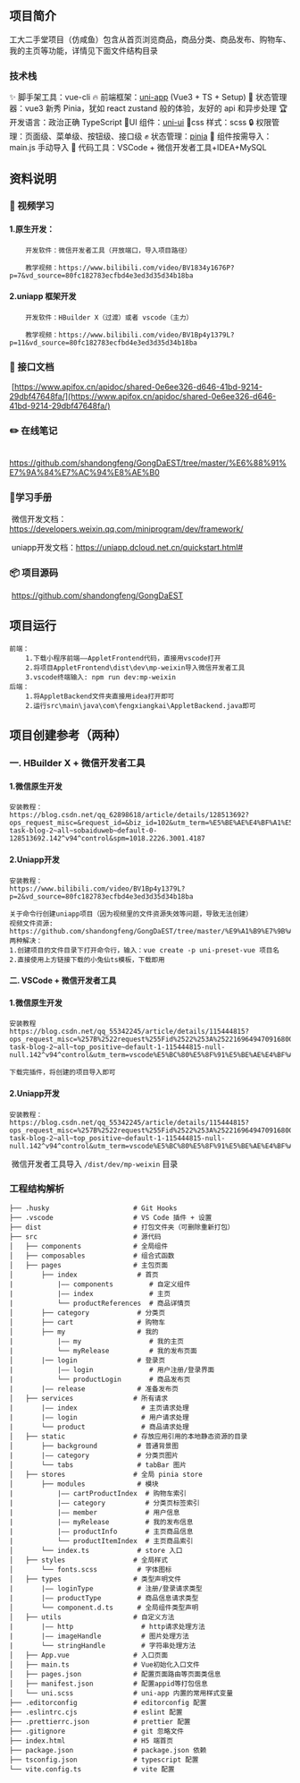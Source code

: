 ## 项目简介

工大二手堂项目（仿咸鱼）包含从首页浏览商品，商品分类、商品发布、购物车、我的主页等功能，详情见下面文件结构目录

### 技术栈

✨ 脚手架工具：vue-cli
🔥 前端框架：[uni-app](https://uniapp.dcloud.net.cn/) (Vue3 + TS + Setup)
🍍 状态管理器：vue3 新秀 Pinia，犹如 react zustand 般的体验，友好的 api 和异步处理
🏆 开发语言：政治正确 TypeScript
🎉UI 组件：[uni-ui](https://uniapp.dcloud.net.cn/component/uniui/uni-ui.html)
🎨css 样式：scss
🔒 权限管理：页面级、菜单级、按钮级、接口级
✊ 状态管理：[pinia](https://pinia.vuejs.org/zh/)
💪 组件按需导入：main.js 手动导入
📖 代码工具：VSCode + 微信开发者工具+IDEA+MySQL



## 资料说明

### 📀 视频学习

#### 	1.原生开发：

		开发软件：微信开发者工具（开放端口，导入项目路径）
 	
 		教学视频：https://www.bilibili.com/video/BV1834y1676P?p=7&vd_source=80fc182783ecfbd4e3ed3d35d34b18ba

#### 	2.uniapp 框架开发

 		开发软件：HBuilder X（过渡）或者 vscode（主力）
 	
 		教学视频：https://www.bilibili.com/video/BV1Bp4y1379L?p=11&vd_source=80fc182783ecfbd4e3ed3d35d34b18ba

### 📗 接口文档

​		[https://www.apifox.cn/apidoc/shared-0e6ee326-d646-41bd-9214-29dbf47648fa/](https://www.apifox.cn/apidoc/shared-0e6ee326-d646-41bd-9214-29dbf47648fa/)

### ✏️ 在线笔记

​		https://github.com/shandongfeng/GongDaEST/tree/master/%E6%88%91%E7%9A%84%E7%AC%94%E8%AE%B0

### 📖学习手册

​		微信开发文档：https://developers.weixin.qq.com/miniprogram/dev/framework/

​		uniapp开发文档：https://uniapp.dcloud.net.cn/quickstart.html#

### 📦 项目源码

​		https://github.com/shandongfeng/GongDaEST



## 项目运行

```
前端：
	1.下载小程序前端——AppletFrontend代码，直接用vscode打开
	2.将项目AppletFrontend\dist\dev\mp-weixin导入微信开发者工具
	3.vscode终端输入: npm run dev:mp-weixin
后端：
	1.将AppletBackend文件夹直接用idea打开即可
	2.运行src\main\java\com\fengxiangkai\AppletBackend.java即可
```



## 项目创建参考（两种）

### 	一.  HBuilder X  +  微信开发者工具

#### 		1.微信原生开发

```
安装教程：
https://blog.csdn.net/qq_62898618/article/details/128513692?ops_request_misc=&request_id=&biz_id=102&utm_term=%E5%BE%AE%E4%BF%A1%E5%B0%8F%E7%A8%8B%E5%BA%8F&utm_medium=distribute.pc_search_result.none-task-blog-2~all~sobaiduweb~default-0-128513692.142^v94^control&spm=1018.2226.3001.4187
```

#### 		2.Uniapp开发

```
安装教程：
https://www.bilibili.com/video/BV1Bp4y1379L?p=2&vd_source=80fc182783ecfbd4e3ed3d35d34b18ba

关于命令行创建uniapp项目（因为视频里的文件资源失效等问题，导致无法创建）
视频文件资源: https://github.com/shandongfeng/GongDaEST/tree/master/%E9%A1%B9%E7%9B%AE%E4%BE%9D%E8%B5%96
两种解决：
1.创建项目的文件目录下打开命令行，输入：vue create -p uni-preset-vue 项目名
2.直接使用上方链接下载的小兔仙ts模板，下载即用
```

#### 	二. VSCode  +  微信开发者工具

#### 		1.微信原生开发

```
安装教程
https://blog.csdn.net/qq_55342245/article/details/115444815?ops_request_misc=%257B%2522request%255Fid%2522%253A%2522169649470916800226556146%2522%252C%2522scm%2522%253A%252220140713.130102334..%2522%257D&request_id=169649470916800226556146&biz_id=0&utm_medium=distribute.pc_search_result.none-task-blog-2~all~top_positive~default-1-115444815-null-null.142^v94^control&utm_term=vscode%E5%BC%80%E5%8F%91%E5%BE%AE%E4%BF%A1%E5%B0%8F%E7%A8%8B%E5%BA%8F&spm=1018.2226.3001.4187

下载完插件，将创建的项目导入即可
```

#### 		2.Uniapp开发

```
安装教程：
https://blog.csdn.net/qq_55342245/article/details/115444815?ops_request_misc=%257B%2522request%255Fid%2522%253A%2522169649470916800226556146%2522%252C%2522scm%2522%253A%252220140713.130102334..%2522%257D&request_id=169649470916800226556146&biz_id=0&utm_medium=distribute.pc_search_result.none-task-blog-2~all~top_positive~default-1-115444815-null-null.142^v94^control&utm_term=vscode%E5%BC%80%E5%8F%91%E5%BE%AE%E4%BF%A1%E5%B0%8F%E7%A8%8B%E5%BA%8F&spm=1018.2226.3001.4187
```

​		微信开发者工具导入 `/dist/dev/mp-weixin` 目录

### 工程结构解析

```
├── .husky                     # Git Hooks
├── .vscode                    # VS Code 插件 + 设置
├── dist                       # 打包文件夹（可删除重新打包）
├── src                        # 源代码
│   ├── components             # 全局组件
│   ├── composables            # 组合式函数
│   ├── pages                  # 主包页面
│       ├── index               # 首页
|           |—— components         # 自定义组件
|           |—— index              # 主页
|           └── productReferences  # 商品详情页
│       ├── category            # 分类页
│       ├── cart                # 购物车
│       ├── my                  # 我的
|           |—— my                 # 我的主页
|           └── myRelease          # 我的发布页面
│       |── login               # 登录页
|           |—— login              # 用户注册/登录界面
|           └── productLogin       # 商品发布页
|       |—— release             # 准备发布页
│   ├── services               # 所有请求
|       |—— index                # 主页请求处理
|       |—— login                # 用户请求处理
|       └── product              # 商品请求处理
│   ├── static                 # 存放应用引用的本地静态资源的目录
│       ├── background          # 普通背景图
|       |—— category            # 分类页图片
│       └── tabs                # tabBar 图片
│   ├── stores                 # 全局 pinia store
│       ├── modules             # 模块
|           |—— cartProductIndex  # 购物车索引
|           |—— category          # 分类页标签索引
|           |—— member            # 用户信息
|           |—— myRelease         # 我的发布信息
|           |—— productInfo       # 主页商品信息
|           └── productItemIndex  # 主页商品索引
│       └── index.ts            # store 入口
│   ├── styles                 # 全局样式
│       └── fonts.scss          # 字体图标
│   ├── types                  # 类型声明文件
|       |—— loginType           # 注册/登录请求类型
|       |—— productType         # 商品信息请求类型
│       └── component.d.ts      # 全局组件类型声明
│   ├── utils                  # 自定义方法
|       |—— http                 # http请求处理方法
|       |—— imageHandle          # 图片处理方法
|       └── stringHandle         # 字符串处理方法
│   ├── App.vue                # 入口页面
│   ├── main.ts                # Vue初始化入口文件
│   ├── pages.json             # 配置页面路由等页面类信息
│   ├── manifest.json          # 配置appid等打包信息
│   └── uni.scss               # uni-app 内置的常用样式变量
├── .editorconfig              # editorconfig 配置
├── .eslintrc.cjs              # eslint 配置
├── .prettierrc.json           # prettier 配置
├── .gitignore                 # git 忽略文件
├── index.html                 # H5 端首页
├── package.json               # package.json 依赖
├── tsconfig.json              # typescript 配置
└── vite.config.ts             # vite 配置
```
